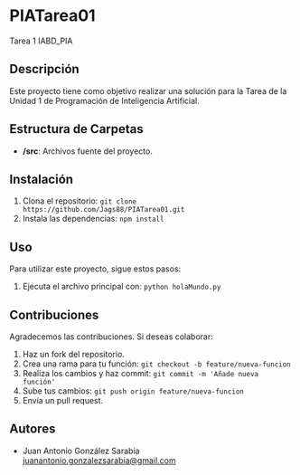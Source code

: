 # PIATarea01
Tarea 1 IABD_PIA

## Descripción
Este proyecto tiene como objetivo realizar una solución para la Tarea de la Unidad 1 de Programación de Inteligencia Artificial.

## Estructura de Carpetas
- **/src**: Archivos fuente del proyecto.

## Instalación
1. Clona el repositorio: `git clone https://github.com/Jags88/PIATarea01.git`
2. Instala las dependencias: `npm install`

## Uso
Para utilizar este proyecto, sigue estos pasos:
1. Ejecuta el archivo principal con: `python holaMundo.py`

## Contribuciones
Agradecemos las contribuciones. Si deseas colaborar:
1. Haz un fork del repositorio.
2. Crea una rama para tu función: `git checkout -b feature/nueva-funcion`
3. Realiza los cambios y haz commit: `git commit -m 'Añade nueva función'`
4. Sube tus cambios: `git push origin feature/nueva-funcion`
5. Envía un pull request.

## Autores
- Juan Antonio González Sarabia <juanantonio.gonzalezsarabia@gmail.com>

